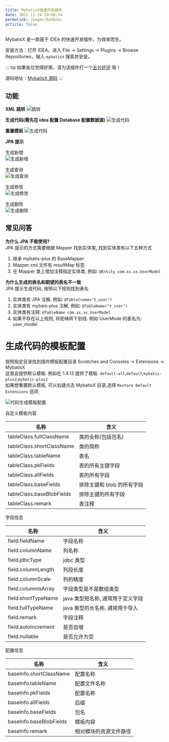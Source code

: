 ```yaml
---
title: MybatisX快速开发插件
date: 2021-12-14 19:08:34
permalink: /pages/ba5b24/
article: false
---
```


MybatisX 是一款基于 IDEA 的快速开发插件，为效率而生。

安装方法：打开 IDEA，进入 File -> Settings -> Plugins -> Browse Repositories，输入 `mybatisx` 搜索并安装。

::: tip
如果各位觉得好用，请为该插件打一个[五分好评](https://plugins.jetbrains.com/plugin/10119-mybatisx) 哦！

源码地址：[MybatisX 源码](https://gitee.com/baomidou/MybatisX)
:::

## 功能

**XML 跳转**
![跳转](/img/mybatisx-jump.gif)

**生成代码(需先在 idea 配置 Database 配置数据源)**
![生成代码](/img/mybatisx-generate.gif)

**重置模板**
![生成代码](/img/mybatisx-reset-template.gif)

**JPA 提示**

生成新增  
 ![生成新增](/img/mybatisx-tip-insert.gif)

生成查询  
 ![生成查询](/img/mybatisx-tip-select.gif)

生成修改  
 ![生成修改](/img/mybatisx-tip-update.gif)

生成删除  
 ![生成删除](/img/mybatisx-tip-delete.gif)

## 常见问答

**为什么 JPA 不能使用?**  
JPA 提示的方式需要根据 Mapper 找到实体类, 找到实体类有以下五种方式

1. 继承 mybatis-plus 的 BaseMapper
2. Mapper.xml 文件有 resultMap 标签
3. 在 Mapper 类上增加注释指定实体类, 例如: `@Entity com.xx.xx.UserModel`

**为什么生成的表名和期望的表名不一致**  
JPA 提示生成代码, 按照以下规则找到表名

1. 实体类有 JPA 注解, 例如: `@Table(name="t_user")`
2. 实体类有 mybais-plus 注解, 例如: `@TableName("t_user")`
3. 实体类有注释: `@TableName com.xx.xx.UserModel`
4. 如果不存在以上规则, 将驼峰转下划线. 例如 UserMode 的表名为: user_model

# 生成代码的模板配置

按照指定目录找到插件模板配置目录
Scratches and Consoles -> Extensions -> MybatisX  
这里会提供默认模板: 例如在 1.4.13 提供了模板: `default-all`,`default`,`mybatis-plus2`,`mybatis-plus3`  
如果想重置默认模板, 可以右键点击 MybatisX 目录,选择 `Restore Default Extensions` 选项

![代码生成模板配置](/img/mybatisx-template-setting.jpg)

自定义模板内容

| 名称                      | 含义                       |
| ------------------------- | -------------------------- |
| tableClass.fullClassName  | 类的全称(包括包名)         |
| tableClass.shortClassName | 类的简称                   |
| tableClass.tableName      | 表名                       |
| tableClass.pkFields       | 表的所有主键字段           |
| tableClass.allFields      | 表的所有字段               |
| tableClass.baseFields     | 排除主键和 blob 的所有字段 |
| tableClass.baseBlobFields | 排除主键的所有字段         |
| tableClass.remark         | 表注释                     |

字段信息

| 名称                | 含义                              |
| ------------------- | --------------------------------- |
| field.fieldName     | 字段名称                          |
| field.columnName    | 列名称                            |
| field.jdbcType      | jdbc 类型                         |
| field.columnLength  | 列段长度                          |
| field.columnScale   | 列的精度                          |
| field.columnIsArray | 字段类型是不是数组类型            |
| field.shortTypeName | java 类型短名称, 通常用于定义字段 |
| field.fullTypeName  | java 类型的长名称, 通常用于导入   |
| field.remark        | 字段注释                          |
| field.autoIncrement | 是否自增                          |
| field.nullable      | 是否允许为空                      |

配置信息

| 名称                    | 含义                   |
| ----------------------- | ---------------------- |
| baseInfo.shortClassName | 配置名称               |
| baseInfo.tableName      | 配置文件名称           |
| baseInfo.pkFields       | 配置名称               |
| baseInfo.allFields      | 后缀                   |
| baseInfo.baseFields     | 包名                   |
| baseInfo.baseBlobFields | 模板内容               |
| baseInfo.remark         | 相对模块的资源文件路径 |
